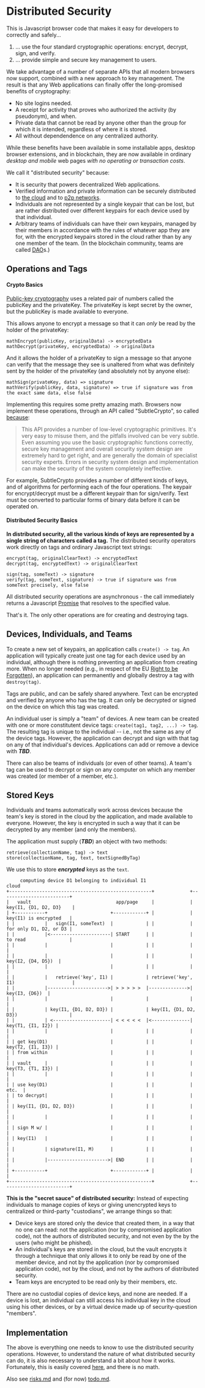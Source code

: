 # Distributed Security

This is Javascript browser code that makes it easy for developers to correctly and safely...

1. ... use the four standard cryptographic operations: encrypt, decrypt, sign, and verify.
2. ... provide simple and secure key management to users.

We take advantage of a number of separate APIs that all modern browsers now support, combined with a new approach to key management. The result is that any Web applications can finally offer the long-promised benefits of cryptography:

- No site logins needed.
- A receipt for activity that proves who authorized the activity (by pseudonym), and when.
- Private data that cannot be read by anyone other than the group for which it is intended, regardless of where it is stored.
- All without dependendence on any centralized authority.

While these benefits have been available in some installable apps, desktop browser extensions, and in blockchain, they are now available in ordinary _desktop and mobile_ web pages _with no operating or transaction costs_.

We call it "distributed security" because:

- It is security that powers decentralized Web applications.
- Verified information and private information can be securely distributed to [the cloud](https://en.wikipedia.org/wiki/Cloud_computing) and to [p2p networks](https://en.wikipedia.org/wiki/Peer-to-peer_file_sharing).
- Individuals are not represented by a single keypair that can be lost, but are rather distributed over different keypairs for each device used by that individual.
- Arbitrary teams of individuals can have their own keypairs, managed by their members in accordance with the rules of whatever app they are for, with the encrypted keypairs stored in the cloud rather than by any one member of the team.  (In the blockchain community, teams are called [DAO](https://en.wikipedia.org/wiki/Decentralized_autonomous_organization)s.)


## Operations and Tags

#### Crypto Basics

[Public-key cryptography](https://en.wikipedia.org/wiki/Public-key_cryptography) uses a related pair of numbers called the publicKey and the privateKey. The privateKey is kept secret by the owner, but the publicKey is made available to everyone.

This allows anyone to encrypt a message so that it can _only_ be read by the holder of the privateKey:

```
mathEncrypt(publicKey, originalData) -> encryptedData
mathDecrypt(privateKey, encryptedData) -> originalData
```

And it allows the holder of a privateKey to sign a message so that anyone can verify that the message they see is unaltered from what was definitely sent by the holder of the privateKey (and absolutely not by anyone else):

```
mathSign(privateKey, data) => signature
mathVerify(publicKey, data, signature) => true if signature was from the exact same data, else false
```

Implementing this requires some pretty amazing math. Browsers now implement these operations, through an API called "SubtleCrypto", so called [because](https://developer.mozilla.org/en-US/docs/Web/API/SubtleCrypto):

> This API provides a number of low-level cryptographic primitives. It's very easy to misuse them, and the pitfalls involved can be very subtle.
> Even assuming you use the basic cryptographic functions correctly, secure key management and overall security system design are extremely hard to get right, and are generally the domain of specialist security experts.
> Errors in security system design and implementation can make the security of the system completely ineffective.

For example, SubtleCrypto provides a number of different kinds of keys, and of algorithms for performing each of the four operations. The keypair for encrypt/decrypt must be a different keypair than for sign/verify. Text must be converted to particular forms of binary data before it can be operated on.

#### Distributed Security Basics

**In distributed security, all the various kinds of keys are represented by a single string of characters called a tag.**  The distributed security operators work directly on tags and ordinary Javascript text strings:

```
encrypt(tag, originalClearText) -> encryptedText
decrypt(tag, encryptedText) -> originalClearText

sign(tag, someText) -> signature
verify(tag, someText, signature) -> true if signature was from someText precisely, else false
```

All distributed security operations are asynchronous - the call immediately returns a Javascript [Promise](https://developer.mozilla.org/en-US/docs/Web/JavaScript/Guide/Using_promises) that resolves to the specified value.

That's it. The only other operations are for creating and destroying tags.

## Devices, Individuals, and Teams

To create a new set of keypairs, an application calls `create() -> tag`.  An application will typically create just one tag for each device used by an individual, although there is nothing preventing an application from creating more.  When no longer needed (e.g., in respect of the EU [Right to be Forgotten](https://gdpr.eu/right-to-be-forgotten/)), an application can permanently and globally destroy a tag with `destroy(tag)`.

Tags are public, and can be safely shared anywhere. Text can be encrypted and verified by anyone who has the tag. It can only be decrypted or signed on the device on which this tag was created.

An individual user is simply a "team" of devices. A new team can be created with one or more constitutent device tags: `create(tag1, tag2, ...) -> tag`.  The resulting tag is unique to the individual -- i.e., not the same as any of the device tags. However, the application can decrypt and sign with that tag on any of that individual's devices. Applications can add or remove a device with _**TBD**_.

There can also be teams of individuals (or even of other teams). A team's tag can be used to decrypt or sign on any computer on which any member was created (or member of a member, etc.).

## Stored Keys

Individuals and teams automatically work across devices because the team's key is stored in the cloud by the application, and made available to everyone. However, the key is encrypted in such a way that it can be decrypted by any member (and only the members).

The application must supply (_**TBD**_) an object with two methods: 

```
retrieve(collectionName, tag) -> text
store(collectionName, tag, text, textSignedByTag)
```

We use this to store _**encrypted**_ keys as the `text`.


```
     computing device D1 belonging to individual I1                                  cloud
+----------------------------------------------------+             +-------------------------+
|   vault                               app/page     |             | key(I1, {D1, D2, D3}    |
| +-----------+                       +------------+ |             |  key(I1) is encrypted   |
| |           |   sign(I1, someText)  |            | |             |  for only D1, D2, or D3 |
| |           |<----------------------| START      | |             |  to read                |
| |           |                       |            | |             |                         |
| |           |                       |            | |             |      key(I2, {D4, D5})  |
| |           |                       |            | |             |                         |
| |           |   retrieve('key', I1) |            | retrieve('key', I1)                     |
| |           |---------------------->| > > > > >  |-------------->|          key(I3, {D6})  |
| |           |                       |            |               |                         |       
| |           | key(I1, {D1, D2, D3}) |            | key(I1, {D1, D2, D3})                   |
| |           | <---------------------| < < < < <  |<--------------|       key(T1, {I1, I2}) |
| |           |                       |            | |             |                         |
| | get key(D1)                       |            | |             |       key(T2, {I1, I3}) |
| | from within                       |            | |             |                         |
| | vault     |                       |            | |             |       key(T3, {T1, I3}) |
| |           |                       |            | |             |                         |
| | use key(D1)                       |            | |             |                   etc.  |
| | to decrypt|                       |            | |             |                         |
| | key(I1, {D1, D2, D3})             |            | |             |                         |
| |           |                       |            | |             |                         |
| | sign M w/ |                       |            | |             |                         |
| | key(I1)   |                       |            | |             |                         |
| |           | signature(I1, M)      |            | |             |                         |
| |           |---------------------->| END        | |             |                         |
| +-----------+                       +------------+ |             |                         |
+----------------------------------------------------+             +-------------------------+
```

**This is the "secret sauce" of distributed security:** Instead of expecting individuals to manage copies of keys or giving unencrypted keys to centralized or third-party "custodians", we arrange things so that:

- Device keys are stored only the device that created them, in a way that no one can read: not the application (nor by compromised application code), not the authors of distributed security, and not even by the by the users (who might be phished).
- An individual's keys are stored in the cloud, but the vault encrypts it through a technique that only allows it to only be read by one of the member device, and not by the application (nor by compromised application code), not by the cloud, and not by the authors of distributed security.
- Team keys are encrypted to be read only by their members, etc.

There are no custodial copies of device keys, and none are needed. If a device is lost, an individual can still access his individual key in the cloud using his other devices, or by a virtual device made up of security-question "members".

## Implementation

The above is everything one needs to know to use the distributed security operations. However, to understand the nature of what distributed security can do, it is also necessary to understand a bit about how it works. Fortunately, this is easily covered [here](docs/implementation.md), and there is no math.

Also see [risks.md](docs/risks.md) and (for now) [todo.md](docs/todo.md).


